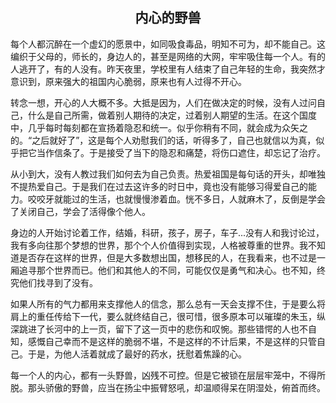 <h2 align="center"> 内心的野兽 </h2>

<p>每个人都沉醉在一个虚幻的愿景中，如同吸食毒品，明知不可为，却不能自己。这编织于父母的，师长的，身边人的，甚至是网络的大网，牢牢吸住每一个人。有的人逃开了，有的人没有。昨天夜里，学校里有人结束了自己年轻的生命，我突然才意识到，原来强大的祖国内心脆弱，原来也有人过得不开心。</p>

<p>转念一想，开心的人大概不多。大抵是因为，人们在做决定的时候，没有人过问自己，什么是自己所需，做着别人期待的决定，过着别人期望的生活。在这个国度中，几乎每时每刻都在宣扬着隐忍和统一。似乎你稍有不同，就会成为众矢之的。“之后就好了”，这是每个人劝慰我们的话，听得多了，自己也就信以为真，似乎把它当作信条了。于是接受了当下的隐忍和痛楚，将伤口遮住，却忘记了治疗。</p>

<p>从小到大，没有人教过我们如何去为自己负责。热爱祖国是每句话的开头，却唯独不提热爱自己。于是我们在过去这许多的时日中，竟也没有能够习得爱自己的能力。咬咬牙就能过的生活，也就慢慢渗着血。恍不多日，人就麻木了，反倒是学会了关闭自己，学会了活得像个他人。</p>

<p>身边的人开始讨论着工作，结婚，科研，孩子，房子，车子...没有人和我讨论过，我有多向往那个梦想的世界，那个个人价值得到实现，人格被尊重的世界。我不知道是否存在这样的世界，但是大多数想出国，想移民的人，在我看来，也不过是一厢追寻那个世界而已。他们和其他人的不同，可能仅仅是勇气和决心。也不知，终究他们找寻到了没有。</p>

<p>如果人所有的气力都用来支撑他人的信念，那么总有一天会支撑不住，于是要么将肩上的重任传给下一代，要么就终结自己，很可惜，很多原本可以璀璨的朱玉，纵深跳进了长河中的上一页，留下了这一页中的悲伤和叹惋。那些错愕的人也不自知，感慨自己幸而不是这样的脆弱不堪，不是这样的不计后果，不是这样的只管自己。于是，为他人活着就成了最好的药水，抚慰着焦躁的心。</p>

<p>每一个人的内心，都有一头野兽，凶残不可控。但是它被锁在层层牢笼中，不得所脱。那头骄傲的野兽，应当在扬尘中振臂怒吼，却温顺得呆在阴湿处，俯首而终。</p>